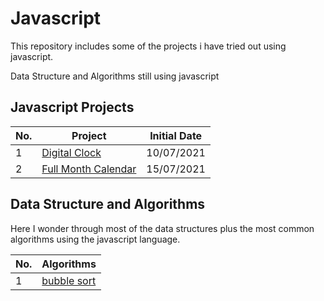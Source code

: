 # Javascript
This repository includes some of the projects i have tried out using javascript.

Data Structure and Algorithms still using javascript

## Javascript Projects

 No. | Project | Initial Date
 --- | --- | ---
 1 | [Digital Clock](https://github.com/CharlesKasasira/javascript/tree/projects/projects/clock) | 10/07/2021
 2 | [Full Month Calendar](https://github.com/CharlesKasasira/javascript/tree/projects/projects/calender) | 15/07/2021

## Data Structure and Algorithms

Here I wonder through most of the data structures plus the most common algorithms using the javascript language.

No. | Algorithms
--- | ------
1 | [bubble sort]()
